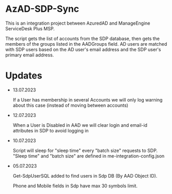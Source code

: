 # AzAD-SDP-Sync

This is an integration project between AzuredAD and ManageEngine ServiceDesk Plus MSP.

The script gets the list of accounts from the SDP database, then gets the members of the groups listed in the AADGroups field.
AD users are matched with SDP users based on the AD user's email address and the SDP user's primary email address.
# Updates
- 13.07.2023

  If a User has membership in several Accounts we will only log warning about this case (instead of moving between accounts)
- 12.07.2023

  When a User is Disabled in AAD we will clear login and email-id attributes in SDP to avoid logging in
- 10.07.2023

  Script will sleep for "sleep time" every "batch size" requests to SDP. "Sleep time" and "batch size" are defined in me-integration-config.json

- 05.07.2023

  Get-SdpUserSQL added to find users in Sdp DB (By AAD Object ID).

  Phone and Mobile fields in Sdp have max 30 symbols limit.
  
